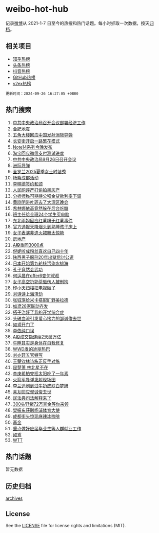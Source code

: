 # weibo-hot-hub

记录[微博](https://www.weibo.com)从 2021-1-7 日至今的热搜和热门话题。每小时抓取一次数据，按天[归档](archives)。

## 相关项目

- [知乎热榜](https://github.com/snaildev/zhihu-hot-hub)
- [头条热榜](https://github.com/snaildev/toutiao-hot-hub)
- [抖音热榜](https://github.com/snaildev/douyin-hot-hub)
- [GitHub热榜](https://github.com/snaildev/github-hot-hub)
- [v2ex热榜](https://github.com/snaildev/v2ex-hot-hub)


`更新时间：2024-09-26 16:27:05 +0800`

## 热门搜索

1. [中共中央政治局召开会议部署经济工作](https://m.weibo.cn/search?containerid=100103type%3D1%26t%3D10%26q%3D%23%E4%B8%AD%E5%85%B1%E4%B8%AD%E5%A4%AE%E6%94%BF%E6%B2%BB%E5%B1%80%E5%8F%AC%E5%BC%80%E4%BC%9A%E8%AE%AE%E9%83%A8%E7%BD%B2%E7%BB%8F%E6%B5%8E%E5%B7%A5%E4%BD%9C%23&stream_entry_id=51&isnewpage=1&extparam=seat%3D1%26c_type%3D51%26stream_entry_id%3D51%26cate%3D10103%26dgr%3D0%26pos%3D0%26filter_type%3Drealtimehot%26q%3D%2523%25E4%25B8%25AD%25E5%2585%25B1%25E4%25B8%25AD%25E5%25A4%25AE%25E6%2594%25BF%25E6%25B2%25BB%25E5%25B1%2580%25E5%258F%25AC%25E5%25BC%2580%25E4%25BC%259A%25E8%25AE%25AE%25E9%2583%25A8%25E7%25BD%25B2%25E7%25BB%258F%25E6%25B5%258E%25E5%25B7%25A5%25E4%25BD%259C%2523%26display_time%3D1727339224%26pre_seqid%3D172733922448301159764115)
1. [合肥地震](https://m.weibo.cn/search?containerid=100103type%3D1%26t%3D10%26q%3D%E5%90%88%E8%82%A5%E5%9C%B0%E9%9C%87&stream_entry_id=31&isnewpage=1&extparam=seat%3D1%26band_rank%3D1%26pos%3D0%26realpos%3D1%26filter_type%3Drealtimehot%26q%3D%25E5%2590%2588%25E8%2582%25A5%25E5%259C%25B0%25E9%259C%2587%26c_type%3D31%26stream_entry_id%3D31%26cate%3D5001%26lcate%3D5001%26flag%3D1%26dgr%3D0%26display_time%3D1727339224%26pre_seqid%3D172733922448301159764115)
1. [五角大楼回应中国发射洲际导弹](https://m.weibo.cn/search?containerid=100103type%3D1%26t%3D10%26q%3D%23%E4%BA%94%E8%A7%92%E5%A4%A7%E6%A5%BC%E5%9B%9E%E5%BA%94%E4%B8%AD%E5%9B%BD%E5%8F%91%E5%B0%84%E6%B4%B2%E9%99%85%E5%AF%BC%E5%BC%B9%23&stream_entry_id=31&isnewpage=1&extparam=seat%3D1%26band_rank%3D2%26pos%3D1%26realpos%3D2%26filter_type%3Drealtimehot%26q%3D%2523%25E4%25BA%2594%25E8%25A7%2592%25E5%25A4%25A7%25E6%25A5%25BC%25E5%259B%259E%25E5%25BA%2594%25E4%25B8%25AD%25E5%259B%25BD%25E5%258F%2591%25E5%25B0%2584%25E6%25B4%25B2%25E9%2599%2585%25E5%25AF%25BC%25E5%25BC%25B9%2523%26c_type%3D31%26stream_entry_id%3D31%26cate%3D5001%26lcate%3D5001%26flag%3D2%26dgr%3D0%26display_time%3D1727339224%26pre_seqid%3D172733922448301159764115)
1. [长安街开启一路繁花模式](https://m.weibo.cn/search?containerid=100103type%3D1%26t%3D10%26q%3D%23%E9%95%BF%E5%AE%89%E8%A1%97%E5%BC%80%E5%90%AF%E4%B8%80%E8%B7%AF%E7%B9%81%E8%8A%B1%E6%A8%A1%E5%BC%8F%23&stream_entry_id=31&isnewpage=1&extparam=seat%3D1%26band_rank%3D3%26pos%3D2%26realpos%3D3%26filter_type%3Drealtimehot%26q%3D%2523%25E9%2595%25BF%25E5%25AE%2589%25E8%25A1%2597%25E5%25BC%2580%25E5%2590%25AF%25E4%25B8%2580%25E8%25B7%25AF%25E7%25B9%2581%25E8%258A%25B1%25E6%25A8%25A1%25E5%25BC%258F%2523%26c_type%3D31%26stream_entry_id%3D31%26cate%3D5001%26lcate%3D5001%26flag%3D1%26dgr%3D0%26display_time%3D1727339224%26pre_seqid%3D172733922448301159764115)
1. [Note14系列今晚发布](https://m.weibo.cn/search?containerid=100103type%3D1%26t%3D10%26q%3D%23Note14%E7%B3%BB%E5%88%97%E4%BB%8A%E6%99%9A%E5%8F%91%E5%B8%83%23&stream_entry_id=31&isnewpage=1&extparam=seat%3D1%26band_rank%3D4%26pos%3D3%26is_ad_pos%3D1%26filter_type%3Drealtimehot%26q%3D%2523Note14%25E7%25B3%25BB%25E5%2588%2597%25E4%25BB%258A%25E6%2599%259A%25E5%258F%2591%25E5%25B8%2583%2523%26c_type%3D31%26stream_entry_id%3D31%26cate%3D5001%26adid%3D256969%26topic_ad%3D1%26lcate%3D5001%26dgr%3D0%26display_time%3D1727339224%26pre_seqid%3D172733922448301159764115)
1. [淘宝回应微信支付测试进度](https://m.weibo.cn/search?containerid=100103type%3D1%26t%3D10%26q%3D%23%E6%B7%98%E5%AE%9D%E5%9B%9E%E5%BA%94%E5%BE%AE%E4%BF%A1%E6%94%AF%E4%BB%98%E6%B5%8B%E8%AF%95%E8%BF%9B%E5%BA%A6%23&stream_entry_id=31&isnewpage=1&extparam=seat%3D1%26band_rank%3D4%26pos%3D4%26realpos%3D4%26filter_type%3Drealtimehot%26q%3D%2523%25E6%25B7%2598%25E5%25AE%259D%25E5%259B%259E%25E5%25BA%2594%25E5%25BE%25AE%25E4%25BF%25A1%25E6%2594%25AF%25E4%25BB%2598%25E6%25B5%258B%25E8%25AF%2595%25E8%25BF%259B%25E5%25BA%25A6%2523%26c_type%3D31%26stream_entry_id%3D31%26cate%3D5001%26lcate%3D5001%26flag%3D1%26dgr%3D0%26display_time%3D1727339224%26pre_seqid%3D172733922448301159764115)
1. [中共中央政治局9月26日召开会议](https://m.weibo.cn/search?containerid=100103type%3D1%26t%3D10%26q%3D%23%E4%B8%AD%E5%85%B1%E4%B8%AD%E5%A4%AE%E6%94%BF%E6%B2%BB%E5%B1%809%E6%9C%8826%E6%97%A5%E5%8F%AC%E5%BC%80%E4%BC%9A%E8%AE%AE%23&stream_entry_id=31&isnewpage=1&extparam=seat%3D1%26band_rank%3D5%26pos%3D5%26realpos%3D5%26filter_type%3Drealtimehot%26q%3D%2523%25E4%25B8%25AD%25E5%2585%25B1%25E4%25B8%25AD%25E5%25A4%25AE%25E6%2594%25BF%25E6%25B2%25BB%25E5%25B1%25809%25E6%259C%258826%25E6%2597%25A5%25E5%258F%25AC%25E5%25BC%2580%25E4%25BC%259A%25E8%25AE%25AE%2523%26c_type%3D31%26stream_entry_id%3D31%26cate%3D5001%26lcate%3D5001%26flag%3D0%26dgr%3D0%26display_time%3D1727339224%26pre_seqid%3D172733922448301159764115)
1. [洲际导弹](https://m.weibo.cn/search?containerid=100103type%3D1%26t%3D10%26q%3D%23%E6%B4%B2%E9%99%85%E5%AF%BC%E5%BC%B9%23&stream_entry_id=31&isnewpage=1&extparam=seat%3D1%26band_rank%3D6%26pos%3D6%26realpos%3D6%26filter_type%3Drealtimehot%26q%3D%2523%25E6%25B4%25B2%25E9%2599%2585%25E5%25AF%25BC%25E5%25BC%25B9%2523%26c_type%3D31%26stream_entry_id%3D31%26cate%3D5001%26lcate%3D5001%26flag%3D0%26dgr%3D0%26display_time%3D1727339224%26pre_seqid%3D172733922448301159764115)
1. [圣罗兰2025夏季女士时装秀](https://m.weibo.cn/search?containerid=100103type%3D1%26t%3D10%26q%3D%23%E5%9C%A3%E7%BD%97%E5%85%B02025%E5%A4%8F%E5%AD%A3%E5%A5%B3%E5%A3%AB%E6%97%B6%E8%A3%85%E7%A7%80%23&stream_entry_id=31&isnewpage=1&extparam=seat%3D1%26band_rank%3D7%26pos%3D7%26is_ad_pos%3D1%26filter_type%3Drealtimehot%26q%3D%2523%25E5%259C%25A3%25E7%25BD%2597%25E5%2585%25B02025%25E5%25A4%258F%25E5%25AD%25A3%25E5%25A5%25B3%25E5%25A3%25AB%25E6%2597%25B6%25E8%25A3%2585%25E7%25A7%2580%2523%26c_type%3D31%26stream_entry_id%3D31%26cate%3D5001%26adid%3D257029%26topic_ad%3D1%26lcate%3D5001%26dgr%3D0%26display_time%3D1727339224%26pre_seqid%3D172733922448301159764115)
1. [杨紫成都活动](https://m.weibo.cn/search?containerid=100103type%3D1%26t%3D10%26q%3D%E6%9D%A8%E7%B4%AB%E6%88%90%E9%83%BD%E6%B4%BB%E5%8A%A8&stream_entry_id=31&isnewpage=1&extparam=seat%3D1%26band_rank%3D7%26pos%3D8%26realpos%3D7%26filter_type%3Drealtimehot%26q%3D%25E6%259D%25A8%25E7%25B4%25AB%25E6%2588%2590%25E9%2583%25BD%25E6%25B4%25BB%25E5%258A%25A8%26c_type%3D31%26stream_entry_id%3D31%26cate%3D5001%26lcate%3D5001%26flag%3D1%26dgr%3D0%26display_time%3D1727339224%26pre_seqid%3D172733922448301159764115)
1. [李明德签约和颂](https://m.weibo.cn/search?containerid=100103type%3D1%26t%3D10%26q%3D%23%E6%9D%8E%E6%98%8E%E5%BE%B7%E7%AD%BE%E7%BA%A6%E5%92%8C%E9%A2%82%23&stream_entry_id=31&isnewpage=1&extparam=seat%3D1%26band_rank%3D8%26pos%3D9%26realpos%3D8%26filter_type%3Drealtimehot%26q%3D%2523%25E6%259D%258E%25E6%2598%258E%25E5%25BE%25B7%25E7%25AD%25BE%25E7%25BA%25A6%25E5%2592%258C%25E9%25A2%2582%2523%26c_type%3D31%26stream_entry_id%3D31%26cate%3D5001%26lcate%3D5001%26flag%3D0%26dgr%3D0%26display_time%3D1727339224%26pre_seqid%3D172733922448301159764115)
1. [人民网评严打偷拍黑灰产](https://m.weibo.cn/search?containerid=100103type%3D1%26t%3D10%26q%3D%23%E4%BA%BA%E6%B0%91%E7%BD%91%E8%AF%84%E4%B8%A5%E6%89%93%E5%81%B7%E6%8B%8D%E9%BB%91%E7%81%B0%E4%BA%A7%23&stream_entry_id=31&isnewpage=1&extparam=seat%3D1%26band_rank%3D9%26pos%3D10%26realpos%3D9%26filter_type%3Drealtimehot%26q%3D%2523%25E4%25BA%25BA%25E6%25B0%2591%25E7%25BD%2591%25E8%25AF%2584%25E4%25B8%25A5%25E6%2589%2593%25E5%2581%25B7%25E6%258B%258D%25E9%25BB%2591%25E7%2581%25B0%25E4%25BA%25A7%2523%26c_type%3D31%26stream_entry_id%3D31%26cate%3D5001%26lcate%3D5001%26flag%3D0%26dgr%3D0%26display_time%3D1727339224%26pre_seqid%3D172733922448301159764115)
1. [分析师称可期待公积金贷款利率下调](https://m.weibo.cn/search?containerid=100103type%3D1%26t%3D10%26q%3D%23%E5%88%86%E6%9E%90%E5%B8%88%E7%A7%B0%E5%8F%AF%E6%9C%9F%E5%BE%85%E5%85%AC%E7%A7%AF%E9%87%91%E8%B4%B7%E6%AC%BE%E5%88%A9%E7%8E%87%E4%B8%8B%E8%B0%83%23&stream_entry_id=31&isnewpage=1&extparam=seat%3D1%26band_rank%3D10%26pos%3D11%26realpos%3D10%26filter_type%3Drealtimehot%26q%3D%2523%25E5%2588%2586%25E6%259E%2590%25E5%25B8%2588%25E7%25A7%25B0%25E5%258F%25AF%25E6%259C%259F%25E5%25BE%2585%25E5%2585%25AC%25E7%25A7%25AF%25E9%2587%2591%25E8%25B4%25B7%25E6%25AC%25BE%25E5%2588%25A9%25E7%258E%2587%25E4%25B8%258B%25E8%25B0%2583%2523%26c_type%3D31%26stream_entry_id%3D31%26cate%3D5001%26lcate%3D5001%26flag%3D1%26dgr%3D0%26display_time%3D1727339224%26pre_seqid%3D172733922448301159764115)
1. [黄晓明带叶珂去了大湾区晚会](https://m.weibo.cn/search?containerid=100103type%3D1%26t%3D10%26q%3D%23%E9%BB%84%E6%99%93%E6%98%8E%E5%B8%A6%E5%8F%B6%E7%8F%82%E5%8E%BB%E4%BA%86%E5%A4%A7%E6%B9%BE%E5%8C%BA%E6%99%9A%E4%BC%9A%23&stream_entry_id=31&isnewpage=1&extparam=seat%3D1%26band_rank%3D11%26pos%3D12%26realpos%3D11%26filter_type%3Drealtimehot%26q%3D%2523%25E9%25BB%2584%25E6%2599%2593%25E6%2598%258E%25E5%25B8%25A6%25E5%258F%25B6%25E7%258F%2582%25E5%258E%25BB%25E4%25BA%2586%25E5%25A4%25A7%25E6%25B9%25BE%25E5%258C%25BA%25E6%2599%259A%25E4%25BC%259A%2523%26c_type%3D31%26stream_entry_id%3D31%26cate%3D5001%26lcate%3D5001%26flag%3D2%26dgr%3D0%26display_time%3D1727339224%26pre_seqid%3D172733922448301159764115)
1. [希林娜依高竟然躲在后台吃糖](https://m.weibo.cn/search?containerid=100103type%3D1%26t%3D10%26q%3D%23%E5%B8%8C%E6%9E%97%E5%A8%9C%E4%BE%9D%E9%AB%98%E7%AB%9F%E7%84%B6%E8%BA%B2%E5%9C%A8%E5%90%8E%E5%8F%B0%E5%90%83%E7%B3%96%23&stream_entry_id=31&isnewpage=1&extparam=seat%3D1%26band_rank%3D12%26pos%3D13%26adid%3D256909%26realpos%3D12%26filter_type%3Drealtimehot%26q%3D%2523%25E5%25B8%258C%25E6%259E%2597%25E5%25A8%259C%25E4%25BE%259D%25E9%25AB%2598%25E7%25AB%259F%25E7%2584%25B6%25E8%25BA%25B2%25E5%259C%25A8%25E5%2590%258E%25E5%258F%25B0%25E5%2590%2583%25E7%25B3%2596%2523%26dgr%3D0%26stream_entry_id%3D31%26cate%3D5001%26lcate%3D5001%26c_type%3D31%26flag%3D0%26display_time%3D1727339224%26pre_seqid%3D172733922448301159764115)
1. [班主任给全班24个学生买电脑](https://m.weibo.cn/search?containerid=100103type%3D1%26t%3D10%26q%3D%23%E7%8F%AD%E4%B8%BB%E4%BB%BB%E7%BB%99%E5%85%A8%E7%8F%AD24%E4%B8%AA%E5%AD%A6%E7%94%9F%E4%B9%B0%E7%94%B5%E8%84%91%23&stream_entry_id=31&isnewpage=1&extparam=seat%3D1%26band_rank%3D13%26pos%3D14%26realpos%3D13%26filter_type%3Drealtimehot%26q%3D%2523%25E7%258F%25AD%25E4%25B8%25BB%25E4%25BB%25BB%25E7%25BB%2599%25E5%2585%25A8%25E7%258F%25AD24%25E4%25B8%25AA%25E5%25AD%25A6%25E7%2594%259F%25E4%25B9%25B0%25E7%2594%25B5%25E8%2584%2591%2523%26c_type%3D31%26stream_entry_id%3D31%26cate%3D5001%26lcate%3D5001%26flag%3D32768%26dgr%3D0%26display_time%3D1727339224%26pre_seqid%3D172733922448301159764115)
1. [东北雨姐回应红薯粉无红薯事件](https://m.weibo.cn/search?containerid=100103type%3D1%26t%3D10%26q%3D%23%E4%B8%9C%E5%8C%97%E9%9B%A8%E5%A7%90%E5%9B%9E%E5%BA%94%E7%BA%A2%E8%96%AF%E7%B2%89%E6%97%A0%E7%BA%A2%E8%96%AF%E4%BA%8B%E4%BB%B6%23&stream_entry_id=31&isnewpage=1&extparam=seat%3D1%26band_rank%3D14%26pos%3D15%26realpos%3D14%26filter_type%3Drealtimehot%26q%3D%2523%25E4%25B8%259C%25E5%258C%2597%25E9%259B%25A8%25E5%25A7%2590%25E5%259B%259E%25E5%25BA%2594%25E7%25BA%25A2%25E8%2596%25AF%25E7%25B2%2589%25E6%2597%25A0%25E7%25BA%25A2%25E8%2596%25AF%25E4%25BA%258B%25E4%25BB%25B6%2523%26c_type%3D31%26stream_entry_id%3D31%26cate%3D5001%26lcate%3D5001%26flag%3D1%26dgr%3D0%26display_time%3D1727339224%26pre_seqid%3D172733922448301159764115)
1. [官方通报天降烟头到熟睡孩子床上](https://m.weibo.cn/search?containerid=100103type%3D1%26t%3D10%26q%3D%23%E5%AE%98%E6%96%B9%E9%80%9A%E6%8A%A5%E5%A4%A9%E9%99%8D%E7%83%9F%E5%A4%B4%E5%88%B0%E7%86%9F%E7%9D%A1%E5%AD%A9%E5%AD%90%E5%BA%8A%E4%B8%8A%23&stream_entry_id=31&isnewpage=1&extparam=seat%3D1%26band_rank%3D15%26pos%3D16%26realpos%3D15%26filter_type%3Drealtimehot%26q%3D%2523%25E5%25AE%2598%25E6%2596%25B9%25E9%2580%259A%25E6%258A%25A5%25E5%25A4%25A9%25E9%2599%258D%25E7%2583%259F%25E5%25A4%25B4%25E5%2588%25B0%25E7%2586%259F%25E7%259D%25A1%25E5%25AD%25A9%25E5%25AD%2590%25E5%25BA%258A%25E4%25B8%258A%2523%26c_type%3D31%26stream_entry_id%3D31%26cate%3D5001%26lcate%3D5001%26flag%3D1%26dgr%3D0%26display_time%3D1727339224%26pre_seqid%3D172733922448301159764115)
1. [女子表演非遗火裙舞太惊艳](https://m.weibo.cn/search?containerid=100103type%3D1%26t%3D10%26q%3D%23%E5%A5%B3%E5%AD%90%E8%A1%A8%E6%BC%94%E9%9D%9E%E9%81%97%E7%81%AB%E8%A3%99%E8%88%9E%E5%A4%AA%E6%83%8A%E8%89%B3%23&stream_entry_id=31&isnewpage=1&extparam=seat%3D1%26band_rank%3D16%26pos%3D17%26realpos%3D16%26filter_type%3Drealtimehot%26q%3D%2523%25E5%25A5%25B3%25E5%25AD%2590%25E8%25A1%25A8%25E6%25BC%2594%25E9%259D%259E%25E9%2581%2597%25E7%2581%25AB%25E8%25A3%2599%25E8%2588%259E%25E5%25A4%25AA%25E6%2583%258A%25E8%2589%25B3%2523%26c_type%3D31%26stream_entry_id%3D31%26cate%3D5001%26lcate%3D5001%26flag%3D0%26dgr%3D0%26display_time%3D1727339224%26pre_seqid%3D172733922448301159764115)
1. [房地产](https://m.weibo.cn/search?containerid=100103type%3D1%26t%3D10%26q%3D%E6%88%BF%E5%9C%B0%E4%BA%A7&stream_entry_id=31&isnewpage=1&extparam=seat%3D1%26band_rank%3D17%26pos%3D18%26realpos%3D17%26filter_type%3Drealtimehot%26q%3D%25E6%2588%25BF%25E5%259C%25B0%25E4%25BA%25A7%26c_type%3D31%26stream_entry_id%3D31%26cate%3D5001%26lcate%3D5001%26flag%3D1%26dgr%3D0%26display_time%3D1727339224%26pre_seqid%3D172733922448301159764115)
1. [A股重回3000点](https://m.weibo.cn/search?containerid=100103type%3D1%26t%3D10%26q%3DA%E8%82%A1%E9%87%8D%E5%9B%9E3000%E7%82%B9&stream_entry_id=31&isnewpage=1&extparam=seat%3D1%26band_rank%3D18%26pos%3D19%26realpos%3D18%26filter_type%3Drealtimehot%26q%3DA%25E8%2582%25A1%25E9%2587%258D%25E5%259B%259E3000%25E7%2582%25B9%26c_type%3D31%26stream_entry_id%3D31%26cate%3D5001%26lcate%3D5001%26flag%3D1%26dgr%3D0%26display_time%3D1727339224%26pre_seqid%3D172733922448301159764115)
1. [倪妮听成粉丝喜欢自己四十年](https://m.weibo.cn/search?containerid=100103type%3D1%26t%3D10%26q%3D%E5%80%AA%E5%A6%AE%E5%90%AC%E6%88%90%E7%B2%89%E4%B8%9D%E5%96%9C%E6%AC%A2%E8%87%AA%E5%B7%B1%E5%9B%9B%E5%8D%81%E5%B9%B4&stream_entry_id=31&isnewpage=1&extparam=seat%3D1%26band_rank%3D19%26pos%3D20%26realpos%3D19%26filter_type%3Drealtimehot%26q%3D%25E5%2580%25AA%25E5%25A6%25AE%25E5%2590%25AC%25E6%2588%2590%25E7%25B2%2589%25E4%25B8%259D%25E5%2596%259C%25E6%25AC%25A2%25E8%2587%25AA%25E5%25B7%25B1%25E5%259B%259B%25E5%258D%2581%25E5%25B9%25B4%26c_type%3D31%26stream_entry_id%3D31%26cate%3D5001%26lcate%3D5001%26flag%3D1%26dgr%3D0%26display_time%3D1727339224%26pre_seqid%3D172733922448301159764115)
1. [陕西男子服刑20年出狱后讨公道](https://m.weibo.cn/search?containerid=100103type%3D1%26t%3D10%26q%3D%23%E9%99%95%E8%A5%BF%E7%94%B7%E5%AD%90%E6%9C%8D%E5%88%9120%E5%B9%B4%E5%87%BA%E7%8B%B1%E5%90%8E%E8%AE%A8%E5%85%AC%E9%81%93%23&stream_entry_id=31&isnewpage=1&extparam=seat%3D1%26band_rank%3D20%26pos%3D21%26realpos%3D20%26filter_type%3Drealtimehot%26q%3D%2523%25E9%2599%2595%25E8%25A5%25BF%25E7%2594%25B7%25E5%25AD%2590%25E6%259C%258D%25E5%2588%259120%25E5%25B9%25B4%25E5%2587%25BA%25E7%258B%25B1%25E5%2590%258E%25E8%25AE%25A8%25E5%2585%25AC%25E9%2581%2593%2523%26c_type%3D31%26stream_entry_id%3D31%26cate%3D5001%26lcate%3D5001%26flag%3D1%26dgr%3D0%26display_time%3D1727339224%26pre_seqid%3D172733922448301159764115)
1. [日本开始第九轮核污染水排海](https://m.weibo.cn/search?containerid=100103type%3D1%26t%3D10%26q%3D%23%E6%97%A5%E6%9C%AC%E5%BC%80%E5%A7%8B%E7%AC%AC%E4%B9%9D%E8%BD%AE%E6%A0%B8%E6%B1%A1%E6%9F%93%E6%B0%B4%E6%8E%92%E6%B5%B7%23&stream_entry_id=31&isnewpage=1&extparam=seat%3D1%26band_rank%3D21%26pos%3D22%26realpos%3D21%26filter_type%3Drealtimehot%26q%3D%2523%25E6%2597%25A5%25E6%259C%25AC%25E5%25BC%2580%25E5%25A7%258B%25E7%25AC%25AC%25E4%25B9%259D%25E8%25BD%25AE%25E6%25A0%25B8%25E6%25B1%25A1%25E6%259F%2593%25E6%25B0%25B4%25E6%258E%2592%25E6%25B5%25B7%2523%26c_type%3D31%26stream_entry_id%3D31%26cate%3D5001%26lcate%3D5001%26flag%3D1%26dgr%3D0%26display_time%3D1727339224%26pre_seqid%3D172733922448301159764115)
1. [孔子竟然会武功](https://m.weibo.cn/search?containerid=100103type%3D1%26t%3D10%26q%3D%23%E5%AD%94%E5%AD%90%E7%AB%9F%E7%84%B6%E4%BC%9A%E6%AD%A6%E5%8A%9F%23&stream_entry_id=31&isnewpage=1&extparam=seat%3D1%26band_rank%3D22%26pos%3D23%26realpos%3D22%26filter_type%3Drealtimehot%26q%3D%2523%25E5%25AD%2594%25E5%25AD%2590%25E7%25AB%259F%25E7%2584%25B6%25E4%25BC%259A%25E6%25AD%25A6%25E5%258A%259F%2523%26c_type%3D31%26stream_entry_id%3D31%26cate%3D5001%26lcate%3D5001%26flag%3D1%26dgr%3D0%26display_time%3D1727339224%26pre_seqid%3D172733922448301159764115)
1. [何运晨在offer6变何叔叔](https://m.weibo.cn/search?containerid=100103type%3D1%26t%3D10%26q%3D%E4%BD%95%E8%BF%90%E6%99%A8%E5%9C%A8offer6%E5%8F%98%E4%BD%95%E5%8F%94%E5%8F%94&stream_entry_id=31&isnewpage=1&extparam=seat%3D1%26band_rank%3D23%26pos%3D24%26realpos%3D23%26filter_type%3Drealtimehot%26q%3D%25E4%25BD%2595%25E8%25BF%2590%25E6%2599%25A8%25E5%259C%25A8offer6%25E5%258F%2598%25E4%25BD%2595%25E5%258F%2594%25E5%258F%2594%26c_type%3D31%26stream_entry_id%3D31%26cate%3D5001%26lcate%3D5001%26flag%3D1%26dgr%3D0%26display_time%3D1727339224%26pre_seqid%3D172733922448301159764115)
1. [女子高空扔奶茶砸伤人被刑拘](https://m.weibo.cn/search?containerid=100103type%3D1%26t%3D10%26q%3D%23%E5%A5%B3%E5%AD%90%E9%AB%98%E7%A9%BA%E6%89%94%E5%A5%B6%E8%8C%B6%E7%A0%B8%E4%BC%A4%E4%BA%BA%E8%A2%AB%E5%88%91%E6%8B%98%23&stream_entry_id=31&isnewpage=1&extparam=seat%3D1%26band_rank%3D24%26pos%3D25%26realpos%3D24%26filter_type%3Drealtimehot%26q%3D%2523%25E5%25A5%25B3%25E5%25AD%2590%25E9%25AB%2598%25E7%25A9%25BA%25E6%2589%2594%25E5%25A5%25B6%25E8%258C%25B6%25E7%25A0%25B8%25E4%25BC%25A4%25E4%25BA%25BA%25E8%25A2%25AB%25E5%2588%2591%25E6%258B%2598%2523%26c_type%3D31%26stream_entry_id%3D31%26cate%3D5001%26lcate%3D5001%26flag%3D1%26dgr%3D0%26display_time%3D1727339224%26pre_seqid%3D172733922448301159764115)
1. [印小天扫楼把电视砸了](https://m.weibo.cn/search?containerid=100103type%3D1%26t%3D10%26q%3D%23%E5%8D%B0%E5%B0%8F%E5%A4%A9%E6%89%AB%E6%A5%BC%E6%8A%8A%E7%94%B5%E8%A7%86%E7%A0%B8%E4%BA%86%23&stream_entry_id=31&isnewpage=1&extparam=seat%3D1%26band_rank%3D25%26pos%3D26%26realpos%3D25%26filter_type%3Drealtimehot%26q%3D%2523%25E5%258D%25B0%25E5%25B0%258F%25E5%25A4%25A9%25E6%2589%25AB%25E6%25A5%25BC%25E6%258A%258A%25E7%2594%25B5%25E8%25A7%2586%25E7%25A0%25B8%25E4%25BA%2586%2523%26c_type%3D31%26stream_entry_id%3D31%26cate%3D5001%26lcate%3D5001%26flag%3D0%26dgr%3D0%26display_time%3D1727339224%26pre_seqid%3D172733922448301159764115)
1. [刘诗诗上海活动](https://m.weibo.cn/search?containerid=100103type%3D1%26t%3D10%26q%3D%E5%88%98%E8%AF%97%E8%AF%97%E4%B8%8A%E6%B5%B7%E6%B4%BB%E5%8A%A8&stream_entry_id=31&isnewpage=1&extparam=seat%3D1%26band_rank%3D26%26pos%3D27%26realpos%3D26%26filter_type%3Drealtimehot%26q%3D%25E5%2588%2598%25E8%25AF%2597%25E8%25AF%2597%25E4%25B8%258A%25E6%25B5%25B7%25E6%25B4%25BB%25E5%258A%25A8%26c_type%3D31%26stream_entry_id%3D31%26cate%3D5001%26lcate%3D5001%26flag%3D1%26dgr%3D0%26display_time%3D1727339224%26pre_seqid%3D172733922448301159764115)
1. [张钰琪给米卡搭配旷野美拉德](https://m.weibo.cn/search?containerid=100103type%3D1%26t%3D10%26q%3D%23%E5%BC%A0%E9%92%B0%E7%90%AA%E7%BB%99%E7%B1%B3%E5%8D%A1%E6%90%AD%E9%85%8D%E6%97%B7%E9%87%8E%E7%BE%8E%E6%8B%89%E5%BE%B7%23&stream_entry_id=31&isnewpage=1&extparam=seat%3D1%26band_rank%3D27%26pos%3D28%26adid%3D257015%26realpos%3D27%26filter_type%3Drealtimehot%26q%3D%2523%25E5%25BC%25A0%25E9%2592%25B0%25E7%2590%25AA%25E7%25BB%2599%25E7%25B1%25B3%25E5%258D%25A1%25E6%2590%25AD%25E9%2585%258D%25E6%2597%25B7%25E9%2587%258E%25E7%25BE%258E%25E6%258B%2589%25E5%25BE%25B7%2523%26dgr%3D0%26stream_entry_id%3D31%26cate%3D5001%26lcate%3D5001%26c_type%3D31%26flag%3D0%26display_time%3D1727339224%26pre_seqid%3D172733922448301159764115)
1. [如鸢28家联动齐发](https://m.weibo.cn/search?containerid=100103type%3D1%26t%3D10%26q%3D%23%E5%A6%82%E9%B8%A228%E5%AE%B6%E8%81%94%E5%8A%A8%E9%BD%90%E5%8F%91%23&stream_entry_id=31&isnewpage=1&extparam=seat%3D1%26band_rank%3D28%26pos%3D29%26adid%3D257017%26realpos%3D28%26filter_type%3Drealtimehot%26q%3D%2523%25E5%25A6%2582%25E9%25B8%25A228%25E5%25AE%25B6%25E8%2581%2594%25E5%258A%25A8%25E9%25BD%2590%25E5%258F%2591%2523%26dgr%3D0%26stream_entry_id%3D31%26cate%3D5001%26lcate%3D5001%26c_type%3D31%26flag%3D0%26display_time%3D1727339224%26pre_seqid%3D172733922448301159764115)
1. [搭子治好了我的开学综合症](https://m.weibo.cn/search?containerid=100103type%3D1%26t%3D10%26q%3D%23%E6%90%AD%E5%AD%90%E6%B2%BB%E5%A5%BD%E4%BA%86%E6%88%91%E7%9A%84%E5%BC%80%E5%AD%A6%E7%BB%BC%E5%90%88%E7%97%87%23&stream_entry_id=31&isnewpage=1&extparam=seat%3D1%26band_rank%3D29%26pos%3D30%26adid%3D256940%26realpos%3D29%26filter_type%3Drealtimehot%26q%3D%2523%25E6%2590%25AD%25E5%25AD%2590%25E6%25B2%25BB%25E5%25A5%25BD%25E4%25BA%2586%25E6%2588%2591%25E7%259A%2584%25E5%25BC%2580%25E5%25AD%25A6%25E7%25BB%25BC%25E5%2590%2588%25E7%2597%2587%2523%26dgr%3D0%26stream_entry_id%3D31%26cate%3D5001%26lcate%3D5001%26c_type%3D31%26flag%3D0%26display_time%3D1727339224%26pre_seqid%3D172733922448301159764115)
1. [头破血流引发爱心接力的邹诚俊去世](https://m.weibo.cn/search?containerid=100103type%3D1%26t%3D10%26q%3D%23%E5%A4%B4%E7%A0%B4%E8%A1%80%E6%B5%81%E5%BC%95%E5%8F%91%E7%88%B1%E5%BF%83%E6%8E%A5%E5%8A%9B%E7%9A%84%E9%82%B9%E8%AF%9A%E4%BF%8A%E5%8E%BB%E4%B8%96%23&stream_entry_id=31&isnewpage=1&extparam=seat%3D1%26band_rank%3D30%26pos%3D31%26realpos%3D30%26filter_type%3Drealtimehot%26q%3D%2523%25E5%25A4%25B4%25E7%25A0%25B4%25E8%25A1%2580%25E6%25B5%2581%25E5%25BC%2595%25E5%258F%2591%25E7%2588%25B1%25E5%25BF%2583%25E6%258E%25A5%25E5%258A%259B%25E7%259A%2584%25E9%2582%25B9%25E8%25AF%259A%25E4%25BF%258A%25E5%258E%25BB%25E4%25B8%2596%2523%26c_type%3D31%26stream_entry_id%3D31%26cate%3D5001%26lcate%3D5001%26flag%3D0%26dgr%3D0%26display_time%3D1727339224%26pre_seqid%3D172733922448301159764115)
1. [如鸢开门了](https://m.weibo.cn/search?containerid=100103type%3D1%26t%3D10%26q%3D%23%E5%A6%82%E9%B8%A2%E5%BC%80%E9%97%A8%E4%BA%86%23&stream_entry_id=31&isnewpage=1&extparam=seat%3D1%26band_rank%3D31%26pos%3D32%26realpos%3D31%26filter_type%3Drealtimehot%26q%3D%2523%25E5%25A6%2582%25E9%25B8%25A2%25E5%25BC%2580%25E9%2597%25A8%25E4%25BA%2586%2523%26c_type%3D31%26stream_entry_id%3D31%26cate%3D5001%26lcate%3D5001%26flag%3D0%26dgr%3D0%26display_time%3D1727339224%26pre_seqid%3D172733922448301159764115)
1. [单依纯口误](https://m.weibo.cn/search?containerid=100103type%3D1%26t%3D10%26q%3D%E5%8D%95%E4%BE%9D%E7%BA%AF%E5%8F%A3%E8%AF%AF&stream_entry_id=31&isnewpage=1&extparam=seat%3D1%26band_rank%3D32%26pos%3D33%26realpos%3D32%26filter_type%3Drealtimehot%26q%3D%25E5%258D%2595%25E4%25BE%259D%25E7%25BA%25AF%25E5%258F%25A3%25E8%25AF%25AF%26c_type%3D31%26stream_entry_id%3D31%26cate%3D5001%26lcate%3D5001%26flag%3D0%26dgr%3D0%26display_time%3D1727339224%26pre_seqid%3D172733922448301159764115)
1. [A股成交额连续2天破万亿](https://m.weibo.cn/search?containerid=100103type%3D1%26t%3D10%26q%3D%23A%E8%82%A1%E6%88%90%E4%BA%A4%E9%A2%9D%E8%BF%9E%E7%BB%AD2%E5%A4%A9%E7%A0%B4%E4%B8%87%E4%BA%BF%23&stream_entry_id=31&isnewpage=1&extparam=seat%3D1%26band_rank%3D33%26pos%3D34%26realpos%3D33%26filter_type%3Drealtimehot%26q%3D%2523A%25E8%2582%25A1%25E6%2588%2590%25E4%25BA%25A4%25E9%25A2%259D%25E8%25BF%259E%25E7%25BB%25AD2%25E5%25A4%25A9%25E7%25A0%25B4%25E4%25B8%2587%25E4%25BA%25BF%2523%26c_type%3D31%26stream_entry_id%3D31%26cate%3D5001%26lcate%3D5001%26flag%3D1%26dgr%3D0%26display_time%3D1727339224%26pre_seqid%3D172733922448301159764115)
1. [午睡其实是身体在自我修复](https://m.weibo.cn/search?containerid=100103type%3D1%26t%3D10%26q%3D%23%E5%8D%88%E7%9D%A1%E5%85%B6%E5%AE%9E%E6%98%AF%E8%BA%AB%E4%BD%93%E5%9C%A8%E8%87%AA%E6%88%91%E4%BF%AE%E5%A4%8D%23&stream_entry_id=31&isnewpage=1&extparam=seat%3D1%26band_rank%3D34%26pos%3D35%26realpos%3D34%26filter_type%3Drealtimehot%26q%3D%2523%25E5%258D%2588%25E7%259D%25A1%25E5%2585%25B6%25E5%25AE%259E%25E6%2598%25AF%25E8%25BA%25AB%25E4%25BD%2593%25E5%259C%25A8%25E8%2587%25AA%25E6%2588%2591%25E4%25BF%25AE%25E5%25A4%258D%2523%26c_type%3D31%26stream_entry_id%3D31%26cate%3D5001%26lcate%3D5001%26flag%3D0%26dgr%3D0%26display_time%3D1727339224%26pre_seqid%3D172733922448301159764115)
1. [WWD发的迪丽热巴](https://m.weibo.cn/search?containerid=100103type%3D1%26t%3D10%26q%3D%23WWD%E5%8F%91%E7%9A%84%E8%BF%AA%E4%B8%BD%E7%83%AD%E5%B7%B4%23&stream_entry_id=31&isnewpage=1&extparam=seat%3D1%26band_rank%3D35%26pos%3D36%26realpos%3D35%26filter_type%3Drealtimehot%26q%3D%2523WWD%25E5%258F%2591%25E7%259A%2584%25E8%25BF%25AA%25E4%25B8%25BD%25E7%2583%25AD%25E5%25B7%25B4%2523%26c_type%3D31%26stream_entry_id%3D31%26cate%3D5001%26lcate%3D5001%26flag%3D0%26dgr%3D0%26display_time%3D1727339224%26pre_seqid%3D172733922448301159764115)
1. [刘亦菲五官特写](https://m.weibo.cn/search?containerid=100103type%3D1%26t%3D10%26q%3D%23%E5%88%98%E4%BA%A6%E8%8F%B2%E4%BA%94%E5%AE%98%E7%89%B9%E5%86%99%23&stream_entry_id=31&isnewpage=1&extparam=seat%3D1%26band_rank%3D36%26pos%3D37%26realpos%3D36%26filter_type%3Drealtimehot%26q%3D%2523%25E5%2588%2598%25E4%25BA%25A6%25E8%258F%25B2%25E4%25BA%2594%25E5%25AE%2598%25E7%2589%25B9%25E5%2586%2599%2523%26c_type%3D31%26stream_entry_id%3D31%26cate%3D5001%26lcate%3D5001%26flag%3D1%26dgr%3D0%26display_time%3D1727339224%26pre_seqid%3D172733922448301159764115)
1. [王楚钦林诗栋正反手对练](https://m.weibo.cn/search?containerid=100103type%3D1%26t%3D10%26q%3D%23%E7%8E%8B%E6%A5%9A%E9%92%A6%E6%9E%97%E8%AF%97%E6%A0%8B%E6%AD%A3%E5%8F%8D%E6%89%8B%E5%AF%B9%E7%BB%83%23&stream_entry_id=31&isnewpage=1&extparam=seat%3D1%26band_rank%3D37%26pos%3D38%26realpos%3D37%26filter_type%3Drealtimehot%26q%3D%2523%25E7%258E%258B%25E6%25A5%259A%25E9%2592%25A6%25E6%259E%2597%25E8%25AF%2597%25E6%25A0%258B%25E6%25AD%25A3%25E5%258F%258D%25E6%2589%258B%25E5%25AF%25B9%25E7%25BB%2583%2523%26c_type%3D31%26stream_entry_id%3D31%26cate%3D5001%26lcate%3D5001%26flag%3D1%26dgr%3D0%26display_time%3D1727339224%26pre_seqid%3D172733922448301159764115)
1. [屈楚萧 林北星不在](https://m.weibo.cn/search?containerid=100103type%3D1%26t%3D10%26q%3D%E5%B1%88%E6%A5%9A%E8%90%A7+%E6%9E%97%E5%8C%97%E6%98%9F%E4%B8%8D%E5%9C%A8&stream_entry_id=31&isnewpage=1&extparam=seat%3D1%26band_rank%3D38%26pos%3D39%26realpos%3D38%26filter_type%3Drealtimehot%26q%3D%25E5%25B1%2588%25E6%25A5%259A%25E8%2590%25A7%2520%25E6%259E%2597%25E5%258C%2597%25E6%2598%259F%25E4%25B8%258D%25E5%259C%25A8%26c_type%3D31%26stream_entry_id%3D31%26cate%3D5001%26lcate%3D5001%26flag%3D0%26dgr%3D0%26display_time%3D1727339224%26pre_seqid%3D172733922448301159764115)
1. [李庚希拍完摇太阳吃了一年素](https://m.weibo.cn/search?containerid=100103type%3D1%26t%3D10%26q%3D%23%E6%9D%8E%E5%BA%9A%E5%B8%8C%E6%8B%8D%E5%AE%8C%E6%91%87%E5%A4%AA%E9%98%B3%E5%90%83%E4%BA%86%E4%B8%80%E5%B9%B4%E7%B4%A0%23&stream_entry_id=31&isnewpage=1&extparam=seat%3D1%26band_rank%3D39%26pos%3D40%26adid%3D257025%26realpos%3D39%26filter_type%3Drealtimehot%26q%3D%2523%25E6%259D%258E%25E5%25BA%259A%25E5%25B8%258C%25E6%258B%258D%25E5%25AE%258C%25E6%2591%2587%25E5%25A4%25AA%25E9%2598%25B3%25E5%2590%2583%25E4%25BA%2586%25E4%25B8%2580%25E5%25B9%25B4%25E7%25B4%25A0%2523%26dgr%3D0%26stream_entry_id%3D31%26cate%3D5001%26lcate%3D5001%26c_type%3D31%26flag%3D0%26display_time%3D1727339224%26pre_seqid%3D172733922448301159764115)
1. [火箭军导弹发射现场图](https://m.weibo.cn/search?containerid=100103type%3D1%26t%3D10%26q%3D%23%E7%81%AB%E7%AE%AD%E5%86%9B%E5%AF%BC%E5%BC%B9%E5%8F%91%E5%B0%84%E7%8E%B0%E5%9C%BA%E5%9B%BE%23&stream_entry_id=31&isnewpage=1&extparam=seat%3D1%26band_rank%3D40%26pos%3D41%26realpos%3D40%26filter_type%3Drealtimehot%26q%3D%2523%25E7%2581%25AB%25E7%25AE%25AD%25E5%2586%259B%25E5%25AF%25BC%25E5%25BC%25B9%25E5%258F%2591%25E5%25B0%2584%25E7%258E%25B0%25E5%259C%25BA%25E5%259B%25BE%2523%26c_type%3D31%26stream_entry_id%3D31%26cate%3D5001%26lcate%3D5001%26flag%3D0%26dgr%3D0%26display_time%3D1727339224%26pre_seqid%3D172733922448301159764115)
1. [李兰迪刷到过牛奶皮肤白梦妍](https://m.weibo.cn/search?containerid=100103type%3D1%26t%3D10%26q%3D%E6%9D%8E%E5%85%B0%E8%BF%AA%E5%88%B7%E5%88%B0%E8%BF%87%E7%89%9B%E5%A5%B6%E7%9A%AE%E8%82%A4%E7%99%BD%E6%A2%A6%E5%A6%8D&stream_entry_id=31&isnewpage=1&extparam=seat%3D1%26band_rank%3D41%26pos%3D42%26realpos%3D41%26filter_type%3Drealtimehot%26q%3D%25E6%259D%258E%25E5%2585%25B0%25E8%25BF%25AA%25E5%2588%25B7%25E5%2588%25B0%25E8%25BF%2587%25E7%2589%259B%25E5%25A5%25B6%25E7%259A%25AE%25E8%2582%25A4%25E7%2599%25BD%25E6%25A2%25A6%25E5%25A6%258D%26c_type%3D31%26stream_entry_id%3D31%26cate%3D5001%26lcate%3D5001%26flag%3D1%26dgr%3D0%26display_time%3D1727339224%26pre_seqid%3D172733922448301159764115)
1. [亲友回应邹诚俊去世](https://m.weibo.cn/search?containerid=100103type%3D1%26t%3D10%26q%3D%23%E4%BA%B2%E5%8F%8B%E5%9B%9E%E5%BA%94%E9%82%B9%E8%AF%9A%E4%BF%8A%E5%8E%BB%E4%B8%96%23&stream_entry_id=31&isnewpage=1&extparam=seat%3D1%26band_rank%3D42%26pos%3D43%26realpos%3D42%26filter_type%3Drealtimehot%26q%3D%2523%25E4%25BA%25B2%25E5%258F%258B%25E5%259B%259E%25E5%25BA%2594%25E9%2582%25B9%25E8%25AF%259A%25E4%25BF%258A%25E5%258E%25BB%25E4%25B8%2596%2523%26c_type%3D31%26stream_entry_id%3D31%26cate%3D5001%26lcate%3D5001%26flag%3D1%26dgr%3D0%26display_time%3D1727339224%26pre_seqid%3D172733922448301159764115)
1. [民法典司法解释来了](https://m.weibo.cn/search?containerid=100103type%3D1%26t%3D10%26q%3D%23%E6%B0%91%E6%B3%95%E5%85%B8%E5%8F%B8%E6%B3%95%E8%A7%A3%E9%87%8A%E6%9D%A5%E4%BA%86%23&stream_entry_id=31&isnewpage=1&extparam=seat%3D1%26band_rank%3D43%26pos%3D44%26realpos%3D43%26filter_type%3Drealtimehot%26q%3D%2523%25E6%25B0%2591%25E6%25B3%2595%25E5%2585%25B8%25E5%258F%25B8%25E6%25B3%2595%25E8%25A7%25A3%25E9%2587%258A%25E6%259D%25A5%25E4%25BA%2586%2523%26c_type%3D31%26stream_entry_id%3D31%26cate%3D5001%26lcate%3D5001%26flag%3D1%26dgr%3D0%26display_time%3D1727339224%26pre_seqid%3D172733922448301159764115)
1. [300头野猪72万赏金等你来领](https://m.weibo.cn/search?containerid=100103type%3D1%26t%3D10%26q%3D%23300%E5%A4%B4%E9%87%8E%E7%8C%AA72%E4%B8%87%E8%B5%8F%E9%87%91%E7%AD%89%E4%BD%A0%E6%9D%A5%E9%A2%86%23&stream_entry_id=31&isnewpage=1&extparam=seat%3D1%26band_rank%3D44%26pos%3D45%26realpos%3D44%26filter_type%3Drealtimehot%26q%3D%2523300%25E5%25A4%25B4%25E9%2587%258E%25E7%258C%25AA72%25E4%25B8%2587%25E8%25B5%258F%25E9%2587%2591%25E7%25AD%2589%25E4%25BD%25A0%25E6%259D%25A5%25E9%25A2%2586%2523%26c_type%3D31%26stream_entry_id%3D31%26cate%3D5001%26lcate%3D5001%26flag%3D0%26dgr%3D0%26display_time%3D1727339224%26pre_seqid%3D172733922448301159764115)
1. [樊振东获聘杨浦体育大使](https://m.weibo.cn/search?containerid=100103type%3D1%26t%3D10%26q%3D%23%E6%A8%8A%E6%8C%AF%E4%B8%9C%E8%8E%B7%E8%81%98%E6%9D%A8%E6%B5%A6%E4%BD%93%E8%82%B2%E5%A4%A7%E4%BD%BF%23&stream_entry_id=31&isnewpage=1&extparam=seat%3D1%26band_rank%3D45%26pos%3D46%26realpos%3D45%26filter_type%3Drealtimehot%26q%3D%2523%25E6%25A8%258A%25E6%258C%25AF%25E4%25B8%259C%25E8%258E%25B7%25E8%2581%2598%25E6%259D%25A8%25E6%25B5%25A6%25E4%25BD%2593%25E8%2582%25B2%25E5%25A4%25A7%25E4%25BD%25BF%2523%26c_type%3D31%26stream_entry_id%3D31%26cate%3D5001%26lcate%3D5001%26flag%3D1%26dgr%3D0%26display_time%3D1727339224%26pre_seqid%3D172733922448301159764115)
1. [成都街头惊现麻辣冰咖啡](https://m.weibo.cn/search?containerid=100103type%3D1%26t%3D10%26q%3D%23%E6%88%90%E9%83%BD%E8%A1%97%E5%A4%B4%E6%83%8A%E7%8E%B0%E9%BA%BB%E8%BE%A3%E5%86%B0%E5%92%96%E5%95%A1%23&stream_entry_id=31&isnewpage=1&extparam=seat%3D1%26band_rank%3D46%26pos%3D47%26realpos%3D46%26filter_type%3Drealtimehot%26q%3D%2523%25E6%2588%2590%25E9%2583%25BD%25E8%25A1%2597%25E5%25A4%25B4%25E6%2583%258A%25E7%258E%25B0%25E9%25BA%25BB%25E8%25BE%25A3%25E5%2586%25B0%25E5%2592%2596%25E5%2595%25A1%2523%26c_type%3D31%26stream_entry_id%3D31%26cate%3D5001%26lcate%3D5001%26flag%3D1%26dgr%3D0%26display_time%3D1727339224%26pre_seqid%3D172733922448301159764115)
1. [基金](https://m.weibo.cn/search?containerid=100103type%3D1%26t%3D10%26q%3D%E5%9F%BA%E9%87%91&stream_entry_id=31&isnewpage=1&extparam=seat%3D1%26band_rank%3D47%26pos%3D48%26realpos%3D47%26filter_type%3Drealtimehot%26q%3D%25E5%259F%25BA%25E9%2587%2591%26c_type%3D31%26stream_entry_id%3D31%26cate%3D5001%26lcate%3D5001%26flag%3D1%26dgr%3D0%26display_time%3D1727339224%26pre_seqid%3D172733922448301159764115)
1. [重点做好应届毕业生等人群就业工作](https://m.weibo.cn/search?containerid=100103type%3D1%26t%3D10%26q%3D%23%E9%87%8D%E7%82%B9%E5%81%9A%E5%A5%BD%E5%BA%94%E5%B1%8A%E6%AF%95%E4%B8%9A%E7%94%9F%E7%AD%89%E4%BA%BA%E7%BE%A4%E5%B0%B1%E4%B8%9A%E5%B7%A5%E4%BD%9C%23&stream_entry_id=31&isnewpage=1&extparam=seat%3D1%26band_rank%3D48%26pos%3D49%26realpos%3D48%26filter_type%3Drealtimehot%26q%3D%2523%25E9%2587%258D%25E7%2582%25B9%25E5%2581%259A%25E5%25A5%25BD%25E5%25BA%2594%25E5%25B1%258A%25E6%25AF%2595%25E4%25B8%259A%25E7%2594%259F%25E7%25AD%2589%25E4%25BA%25BA%25E7%25BE%25A4%25E5%25B0%25B1%25E4%25B8%259A%25E5%25B7%25A5%25E4%25BD%259C%2523%26c_type%3D31%26stream_entry_id%3D31%26cate%3D5001%26lcate%3D5001%26flag%3D1%26dgr%3D0%26display_time%3D1727339224%26pre_seqid%3D172733922448301159764115)
1. [如鸢](https://m.weibo.cn/search?containerid=100103type%3D1%26t%3D10%26q%3D%23%E5%A6%82%E9%B8%A2%23&stream_entry_id=31&isnewpage=1&extparam=seat%3D1%26band_rank%3D49%26pos%3D50%26realpos%3D49%26filter_type%3Drealtimehot%26q%3D%2523%25E5%25A6%2582%25E9%25B8%25A2%2523%26c_type%3D31%26stream_entry_id%3D31%26cate%3D5001%26lcate%3D5001%26flag%3D0%26dgr%3D0%26display_time%3D1727339224%26pre_seqid%3D172733922448301159764115)
1. [WTT](https://m.weibo.cn/search?containerid=100103type%3D1%26t%3D10%26q%3DWTT&stream_entry_id=31&isnewpage=1&extparam=seat%3D1%26band_rank%3D50%26pos%3D51%26realpos%3D50%26filter_type%3Drealtimehot%26q%3DWTT%26c_type%3D31%26stream_entry_id%3D31%26cate%3D5001%26lcate%3D5001%26flag%3D1%26dgr%3D0%26display_time%3D1727339224%26pre_seqid%3D172733922448301159764115)

## 热门话题

暂无数据

## 历史归档

[archives](archives)

## License

See the [LICENSE](LICENSE) file for license rights and limitations (MIT).
